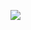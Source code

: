 




<a href="https://junnyhi.tistory.com/" target="_blank"><img src="https://img.shields.io/badge/Study blog-FF5722?style=flat-square&logo=Blogger&logoColor=white"/></a>
